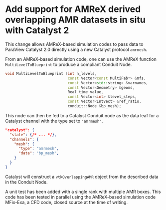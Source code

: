 # Add support for AMReX derived overlapping AMR datasets in situ with Catalyst 2

This change allows AMReX-based simulation codes to pass data to ParaView Catalyst 2.0 directly using a new Catalyst protocol `amrmesh`.

From an AMReX-based simulation code, one can use the AMReX function `MultiLevelToBlueprint` to produce a compliant Conduit Node.

```C++
void MultiLevelToBlueprint (int n_levels,
                            const Vector<const MultiFab*> &mfs,
                            const Vector<std::string> &varnames,
                            const Vector<Geometry> &geoms,
                            Real time_value,
                            const Vector<int> &level_steps,
                            const Vector<IntVect> &ref_ratio,
                            conduit::Node &bp_mesh);
```

This node can then be fed to a Catalyst Conduit node as the data leaf for a Catalyst channel with the type set to `"amrmesh"`.

```JSON
"catalyst": {
  "state": {/* ... */},
  "channels": {
    "mesh": {
      "type": "amrmesh",
      "data": "bp_mesh",
    }
  }
}
```

Catalyst will construct a `vtkOverlappingAMR` object from the described data in the Conduit Node.

A unit test has been added with a single rank with multiple AMR boxes. This code has been tested in parallel using the AMReX-based simulation code MFix-Exa, a CFD code, closed source at the time of writing.
